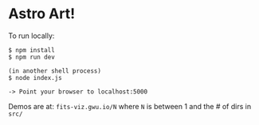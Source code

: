 # Astro Art!

To run locally:
```shell
$ npm install
$ npm run dev

(in another shell process)
$ node index.js

-> Point your browser to localhost:5000
```

Demos are at:
`fits-viz.gwu.io/N` where `N` is between 1 and the # of dirs in `src/`
